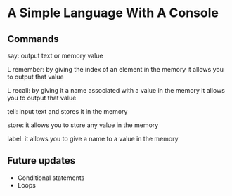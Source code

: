 # A Simple Language With A Console

## Commands
say: output text or memory value

  L remember: by giving the index of an element in the memory it allows you to output that value
  
  L recall: by giving it a name associated with a value in the memory it allows you to output that value
  
tell: input text and stores it in the memory

store: it allows you to store any value in the memory

label: it allows you to give a name to a value in the memory

## Future updates
* Conditional statements
* Loops
